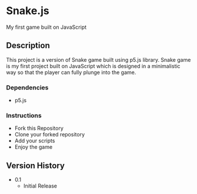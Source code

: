 # Snake.js

My first game built on JavaScript

## Description
This project is a version of Snake game built using p5.js library. Snake game is my first project built on JavaScript which is designed in a minimalistic way so that the player can fully plunge into the game. 

### Dependencies

* p5.js

### Instructions

* Fork this Repository
* Clone your forked repository
* Add your scripts
* Enjoy the game

## Version History

* 0.1
    * Initial Release

